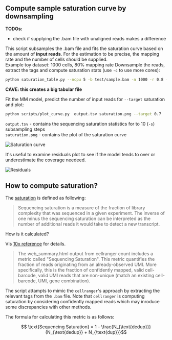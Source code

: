 
## Compute sample saturation curve by downsampling 

__TODOs:__  
- check if supplying the .bam file with unaligned reads makes a difference  


This script subsamples the .bam file and fits the saturation curve based on the amount of __input reads__. 
For the estimation  to be precise, the mapping rate and the number of cells should be supplied.  
Example toy dataset: 1000 cells, 80% mapping rate
Downsample the reads, extract the tags and compute saturation stats (use `-c` to use more cores): 

```bash
python saturation_table.py --ncpu 5 -b test/sample.bam -n 1000 -r 0.8 -o output.tsv
```
__CAVE: this creates a big tabular file__ 

Fit the MM model, predict the number of input reads for `--target` saturation and plot:
```bash
python scripts/plot_curve.py  output.tsv saturation.png --target 0.7 
```
`output.tsv` - contains the sequencing saturation statistics for to 10 (`-s`) subsampling steps   
`saturation.png` - contains the plot of the saturation curve

![Saturation curve](img/saturation.png)

It's useful to examine residuals plot to see if the model tends to over or underestimate the coverage needeed.   

![Residuals](img/saturation_residuals.png)

## How to compute saturation?  

The [saturation](https://kb.10xgenomics.com/hc/en-us/articles/115005062366-What-is-sequencing-saturation) is defined as following:  
> Sequencing saturation is a measure of the fraction of library complexity that was sequenced in a given experiment. The inverse of one minus the sequencing saturation can be interpreted as the number of additional reads it would take to detect a new transcript.


How is it calculated?  


Vis [10x reference](https://kb.10xgenomics.com/hc/en-us/articles/115003646912-How-is-sequencing-saturation-calculated) for details.

> The web_summary.html output from cellranger count includes a metric called "Sequencing Saturation". This metric quantifies the fraction of reads originating from an already-observed UMI. More specifically, this is the fraction of confidently mapped, valid cell-barcode, valid UMI reads that are non-unique (match an existing cell-barcode, UMI, gene combination).

The script attampts to mimic the `cellranger`'s approach by extracting the relevant tags from the `.bam` file. Note that `cellranger` is computing saturation by considering confidently mapped reads which may inroduce some discrepancies with other methods. 


The formula for calculating this metric is as follows:

$$ \text{Sequencing Saturation} = 1 - \frac{N_{\text{dedup}}}{N_{\text{dedup}} + N_{\text{dup}}}$$

